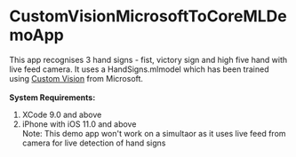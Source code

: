 # CustomVisionMicrosoftToCoreMLDemoApp
This app recognises 3 hand signs - fist, victory sign and high five hand with live feed camera. It uses a HandSigns.mlmodel which has been trained using <a href="https://customvision.ai/">Custom Vision</a> from Microsoft.
<br><br>
<b>System Requirements:</b>
1. XCode 9.0 and above <br>
2. iPhone with iOS 11.0 and above <br>
Note: This demo app won't work on a simultaor as it uses live feed from camera for live detection of hand signs <br>
<br>
